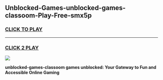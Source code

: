 
## Unblocked-Games-unblocked-games-classoom-Play-Free-smx5p
<h3>
<a href="https://premium76.site?title=unblocked-games-classoom&ref=09A">CLICK TO PLAY</a></h3>
<hr>

<h3>
<a href="https://premium76.site?title=unblocked-games-classoom&ref=09A">CLICK 2 PLAY</a>
  
</h3>

<a href="https://premium76.site?title=unblocked-games-classoom&ref=09A"><img src="https://clearcache.store/games.png"></a>


**unblocked-games-classoom games unblocked: Your Gateway to Fun and Accessible Online Gaming**
